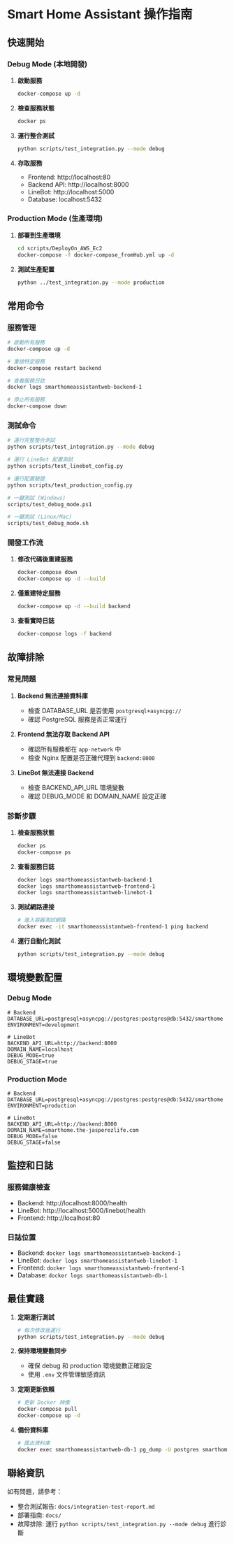 # Smart Home Assistant 操作指南

## 快速開始

### Debug Mode (本地開發)

1. **啟動服務**
   ```bash
   docker-compose up -d
   ```

2. **檢查服務狀態**
   ```bash
   docker ps
   ```

3. **運行整合測試**
   ```bash
   python scripts/test_integration.py --mode debug
   ```

4. **存取服務**
   - Frontend: http://localhost:80
   - Backend API: http://localhost:8000
   - LineBot: http://localhost:5000
   - Database: localhost:5432

### Production Mode (生產環境)

1. **部署到生產環境**
   ```bash
   cd scripts/DeployOn_AWS_Ec2
   docker-compose -f docker-compose_fromHub.yml up -d
   ```

2. **測試生產配置**
   ```bash
   python ../test_integration.py --mode production
   ```

## 常用命令

### 服務管理
```bash
# 啟動所有服務
docker-compose up -d

# 重啟特定服務
docker-compose restart backend

# 查看服務日誌
docker logs smarthomeassistantweb-backend-1

# 停止所有服務
docker-compose down
```

### 測試命令
```bash
# 運行完整整合測試
python scripts/test_integration.py --mode debug

# 運行 LineBot 配置測試
python scripts/test_linebot_config.py

# 運行配置驗證
python scripts/test_production_config.py

# 一鍵測試 (Windows)
scripts/test_debug_mode.ps1

# 一鍵測試 (Linux/Mac)
scripts/test_debug_mode.sh
```

### 開發工作流

1. **修改代碼後重建服務**
   ```bash
   docker-compose down
   docker-compose up -d --build
   ```

2. **僅重建特定服務**
   ```bash
   docker-compose up -d --build backend
   ```

3. **查看實時日誌**
   ```bash
   docker-compose logs -f backend
   ```

## 故障排除

### 常見問題

1. **Backend 無法連接資料庫**
   - 檢查 DATABASE_URL 是否使用 `postgresql+asyncpg://`
   - 確認 PostgreSQL 服務是否正常運行

2. **Frontend 無法存取 Backend API**
   - 確認所有服務都在 `app-network` 中
   - 檢查 Nginx 配置是否正確代理到 `backend:8000`

3. **LineBot 無法連接 Backend**
   - 檢查 BACKEND_API_URL 環境變數
   - 確認 DEBUG_MODE 和 DOMAIN_NAME 設定正確

### 診斷步驟

1. **檢查服務狀態**
   ```bash
   docker ps
   docker-compose ps
   ```

2. **查看服務日誌**
   ```bash
   docker logs smarthomeassistantweb-backend-1
   docker logs smarthomeassistantweb-frontend-1
   docker logs smarthomeassistantweb-linebot-1
   ```

3. **測試網路連接**
   ```bash
   # 進入容器測試網路
   docker exec -it smarthomeassistantweb-frontend-1 ping backend
   ```

4. **運行自動化測試**
   ```bash
   python scripts/test_integration.py --mode debug
   ```

## 環境變數配置

### Debug Mode
```env
# Backend
DATABASE_URL=postgresql+asyncpg://postgres:postgres@db:5432/smarthome
ENVIRONMENT=development

# LineBot
BACKEND_API_URL=http://backend:8000
DOMAIN_NAME=localhost
DEBUG_MODE=true
DEBUG_STAGE=true
```

### Production Mode
```env
# Backend
DATABASE_URL=postgresql+asyncpg://postgres:postgres@db:5432/smarthome
ENVIRONMENT=production

# LineBot
BACKEND_API_URL=http://backend:8000
DOMAIN_NAME=smarthome.the-jasperezlife.com
DEBUG_MODE=false
DEBUG_STAGE=false
```

## 監控和日誌

### 服務健康檢查
- Backend: http://localhost:8000/health
- LineBot: http://localhost:5000/linebot/health
- Frontend: http://localhost:80

### 日誌位置
- Backend: `docker logs smarthomeassistantweb-backend-1`
- LineBot: `docker logs smarthomeassistantweb-linebot-1`
- Frontend: `docker logs smarthomeassistantweb-frontend-1`
- Database: `docker logs smarthomeassistantweb-db-1`

## 最佳實踐

1. **定期運行測試**
   ```bash
   # 每次修改後運行
   python scripts/test_integration.py --mode debug
   ```

2. **保持環境變數同步**
   - 確保 debug 和 production 環境變數正確設定
   - 使用 `.env` 文件管理敏感資訊

3. **定期更新依賴**
   ```bash
   # 更新 Docker 映像
   docker-compose pull
   docker-compose up -d
   ```

4. **備份資料庫**
   ```bash
   # 匯出資料庫
   docker exec smarthomeassistantweb-db-1 pg_dump -U postgres smarthome > backup.sql
   ```

## 聯絡資訊

如有問題，請參考：
- 整合測試報告: `docs/integration-test-report.md`
- 部署指南: `docs/`
- 故障排除: 運行 `python scripts/test_integration.py --mode debug` 進行診斷
